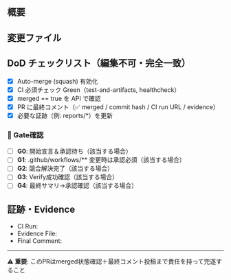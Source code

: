 ## 概要
<!-- 変更の要点を1-3行で -->

## 変更ファイル  
<!-- 主にどの領域か: code/docs/reports/workflows ... -->

## DoD チェックリスト（編集不可・完全一致）
- [x] Auto-merge (squash) 有効化
- [x] CI 必須チェック Green（test-and-artifacts, healthcheck）
- [x] merged == true を API で確認
- [x] PR に最終コメント（✅ merged / commit hash / CI run URL / evidence）
- [x] 必要な証跡（例: reports/*）を更新

<!-- 上記5行は削除/改変しないでください -->

### 🚧 Gate確認
- [ ] **G0**: 開始宣言＆承認待ち（該当する場合）
- [ ] **G1**: .github/workflows/** 変更時は承認必須（該当する場合）
- [ ] **G2**: 競合解決完了（該当する場合）  
- [ ] **G3**: Verify成功確認（該当する場合）
- [ ] **G4**: 最終サマリ→承認確認（該当する場合）

## 証跡・Evidence
- CI Run: <!-- 後で更新 -->
- Evidence File: <!-- reports/* 等 -->
- Final Comment: <!-- PRに投稿する最終コメントのURL -->

---
**⚠️ 重要**: このPRはmerged状態確認＋最終コメント投稿まで責任を持って完遂すること
